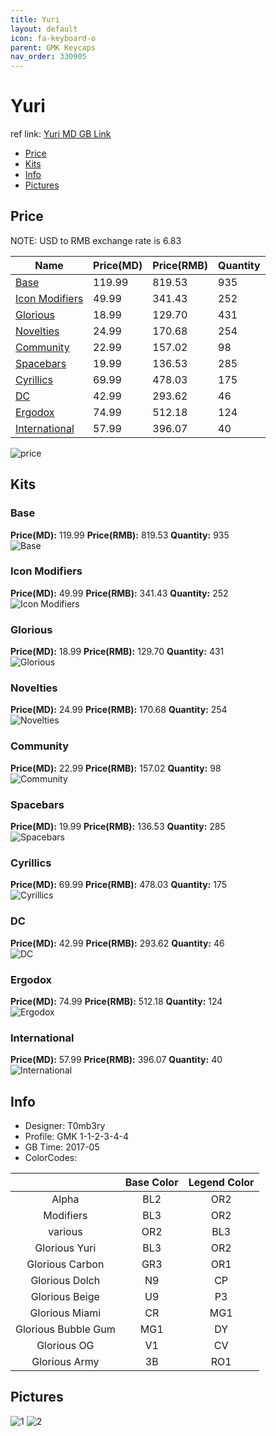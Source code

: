 ```yaml
---
title: Yuri
layout: default
icon: fa-keyboard-o
parent: GMK Keycaps
nav_order: 330905
---
```


# Yuri

ref link: [Yuri MD GB Link](https://www.massdrop.com/buy/massdrop-x-t0mb3ry-gmk-yuri-custom-keycap-set)

* [Price](#price)
* [Kits](#kits)
* [Info](#info)
* [Pictures](#pictures)


## Price  
NOTE: USD to RMB exchange rate is 6.83

| Name          | Price(MD)    |  Price(RMB) | Quantity |
| ------------- | ------------ |  ---------- | -------- |
|[Base](#base)|119.99|819.53|935|
|[Icon Modifiers](#icon-modifiers)|49.99|341.43|252|
|[Glorious](#glorious)|18.99|129.70|431|
|[Novelties](#novelties)|24.99|170.68|254|
|[Community](#community)|22.99|157.02|98|
|[Spacebars](#spacebars)|19.99|136.53|285|
|[Cyrillics](#cyrillics)|69.99|478.03|175|
|[DC](#dc)|42.99|293.62|46|
|[Ergodox](#ergodox)|74.99|512.18|124|
|[International](#international)|57.99|396.07|40|

<img src="{{ 'assets/images/gmk-keycaps/yuri/price.jpg' | relative_url }}" alt="price" class="image featured">


## Kits
### Base
**Price(MD):** 119.99    **Price(RMB):** 819.53    **Quantity:** 935  
<img src="{{ 'assets/images/gmk-keycaps/yuri/kits_pics/base.jpg' | relative_url }}" alt="Base" class="image featured">

### Icon Modifiers
**Price(MD):** 49.99    **Price(RMB):** 341.43    **Quantity:** 252  
<img src="{{ 'assets/images/gmk-keycaps/yuri/kits_pics/icon-modifiers.jpg' | relative_url }}" alt="Icon Modifiers" class="image featured">

### Glorious
**Price(MD):** 18.99    **Price(RMB):** 129.70    **Quantity:** 431  
<img src="{{ 'assets/images/gmk-keycaps/yuri/kits_pics/glorious.jpg' | relative_url }}" alt="Glorious" class="image featured">

### Novelties
**Price(MD):** 24.99    **Price(RMB):** 170.68    **Quantity:** 254  
<img src="{{ 'assets/images/gmk-keycaps/yuri/kits_pics/novelties.jpg' | relative_url }}" alt="Novelties" class="image featured">

### Community
**Price(MD):** 22.99    **Price(RMB):** 157.02    **Quantity:** 98  
<img src="{{ 'assets/images/gmk-keycaps/yuri/kits_pics/community.jpg' | relative_url }}" alt="Community" class="image featured">

### Spacebars
**Price(MD):** 19.99    **Price(RMB):** 136.53    **Quantity:** 285  
<img src="{{ 'assets/images/gmk-keycaps/yuri/kits_pics/spacebars.jpg' | relative_url }}" alt="Spacebars" class="image featured">

### Cyrillics
**Price(MD):** 69.99    **Price(RMB):** 478.03    **Quantity:** 175  
<img src="{{ 'assets/images/gmk-keycaps/yuri/kits_pics/cyrillics.jpg' | relative_url }}" alt="Cyrillics" class="image featured">

### DC
**Price(MD):** 42.99    **Price(RMB):** 293.62    **Quantity:** 46  
<img src="{{ 'assets/images/gmk-keycaps/yuri/kits_pics/dc.jpg' | relative_url }}" alt="DC" class="image featured">

### Ergodox
**Price(MD):** 74.99    **Price(RMB):** 512.18    **Quantity:** 124  
<img src="{{ 'assets/images/gmk-keycaps/yuri/kits_pics/ergodox.jpg' | relative_url }}" alt="Ergodox" class="image featured">

### International
**Price(MD):** 57.99    **Price(RMB):** 396.07    **Quantity:** 40  
<img src="{{ 'assets/images/gmk-keycaps/yuri/kits_pics/international.jpg' | relative_url }}" alt="International" class="image featured">


## Info
* Designer: T0mb3ry
* Profile: GMK 1-1-2-3-4-4
* GB Time: 2017-05
* ColorCodes: 

| |Base Color     | Legend Color
| :-------------: | :-------------: | :------------:
|Alpha|BL2|OR2
|Modifiers|BL3|OR2
|various|OR2|BL3
|Glorious Yuri|BL3|OR2
|Glorious Carbon|GR3|OR1
|Glorious Dolch|N9|CP
|Glorious Beige|U9|P3
|Glorious Miami|CR|MG1
|Glorious Bubble Gum|MG1|DY
|Glorious OG|V1|CV
|Glorious Army|3B|RO1


## Pictures
<img src="{{ 'assets/images/gmk-keycaps/yuri/rendering_pics/1.jpg' | relative_url }}" alt="1" class="image featured">
<img src="{{ 'assets/images/gmk-keycaps/yuri/rendering_pics/2.jpg' | relative_url }}" alt="2" class="image featured">
